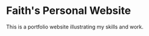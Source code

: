 Faith's Personal Website
========================
This is a portfolio website illustrating my skills and work.
